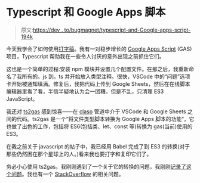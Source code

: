 # Typescript 和 Google Apps 脚本

> 原文:[https://dev . to/bugmagnet/typescript-and-Google-apps-script-194k](https://dev.to/bugmagnet/typescript-and-google-apps-script-194k)

今天我学会了如何使用[打字稿](https://www.typescriptlang.org/)。我有一对稳步增长的 [Google Apps Script](https://developers.google.com/apps-script/) (GAS)项目，Typescript 帮助我在一些令人讨厌的意外出现之前抓住它们。

这也是一个简单的过程:安装 npm 模块并设置几个配置文件。在那之后，我重新命名了我所有的。js 到。ts 并开始放入类型注释。很快，VSCode 中的“问题”选项卡开始被通知填满。修复后，我把代码上传到 Google Sheets，然后在在线脚本编辑器里看了看，半信半疑地认为会一团糟。但是不乱，只清理 ES3 JavaScript。

我还对 [ts2gas](https://github.com/grant/ts2gas) 感到惊喜——在 [clasp](https://developers.google.com/apps-script/guides/clasp) 管道中介于 VSCode 和 Google Sheets 之间的代码。ts2gas 是一个“将文件类型脚本转换为 Google Apps 脚本的功能”，它也做了出色的工作，包括将 ES6(包括类、let、const 等)转换为 gas(当前)使用的 ES3。

在我之前关于 javascript 的帖子中，我已经用 Babel 完成了到 ES3 的转换(对于那些仍然困在那个星球上的人。)看来我也要打字和复印它们了。

务必小心使用 ts2gas。我刚刚遇到了一个关于它的转换的问题，我刚刚[记录了这个问题](https://github.com/grant/ts2gas/issues/45)。我也有一个 [StackOverflow](https://stackoverflow.com/questions/57250920/why-does-this-es6-function-have-this-typescript-error-and-what-can-i-do-about-it) 的相关问题。